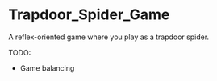 # Trapdoor_Spider_Game
A reflex-oriented game where you play as a trapdoor spider.

TODO:
* Game balancing
